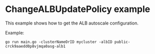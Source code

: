 # ChangeALBUpdatePolicy example

This example shows how to get the ALB autoscale configuration.

Example: 

```
go run main.go -clusterNameOrID mycluster -albID public-crck9aaedd0p8vjmqa0asg-alb1
```